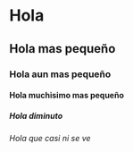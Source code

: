 # Hola
## Hola mas pequeño
### Hola aun mas pequeño
#### Hola muchisimo mas pequeño
##### Hola diminuto
###### Hola que casi ni se ve
